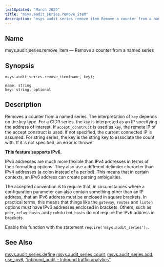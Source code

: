 ```yaml
---
lastUpdated: "March 2020"
title: "msys.audit_series.remove_item"
description: "msys audit series remove item Remove a counter from a named series msys audit series remove item name key Removes a counter from a named series The interpretation of key depends on the key type For a CIDR series the key is interpreted as an IP specifying the address of..."
---
```


<a name="lua.ref.msys.audit_series.remove_item"></a> 
## Name

msys.audit_series.remove_item — Remove a counter from a named series

<a name="idp17411664"></a> 
## Synopsis

`msys.audit_series.remove_item(name, key);`

```
name: string
key: string, optional
```
<a name="idp17414672"></a> 
## Description

Removes a counter from a named series. The interpretation of `key` depends on the key type. For a CIDR series, the `key` is interpreted as an IP specifying the address of interest. If `accept_construct` is used as `key`, the remote IP of the accept construct is used. If not specified, the current connected IP is assumed. For string series, the key is the string key to associate the count with. If it is not specified, an error is thrown.

**This feature supports IPv6.**

IPv6 addresses are much more flexible than IPv4 addresses in terms of their formatting options. They also use a different delimiter character than IPv4 addresses (a colon instead of a period). This means that in certain contexts, an IPv6 address can create parsing ambiguities.

The accepted convention is to require that, in circumstances where a configuration parameter can also contain something other than an IP address, that an IPv6 address must be enclosed in square brackets. In practical terms, this means that things like the `gateway`, `routes` and `listen` options must have IPv6 addresses enclosed in brackets. Others, such as `peer`, `relay_hosts` and `prohibited_hosts` do not require the IPv6 address in brackets.

Enable this function with the statement `require('msys.audit_series');`.

<a name="idp17424864"></a> 
## See Also

[msys.audit_series.define](/momentum/4/lua/ref-msys-audit-series-define) [msys.audit_series.count](/momentum/4/lua/ref-msys-audit-series-count), [msys.audit_series.add](/momentum/4/lua/ref-msys-audit-series-add), [use_ipv6](/momentum/4/config/ref-use-ipv-6), [“inbound_audit – Inbound traffic analytics”](/momentum/4/modules/inbound-audit)